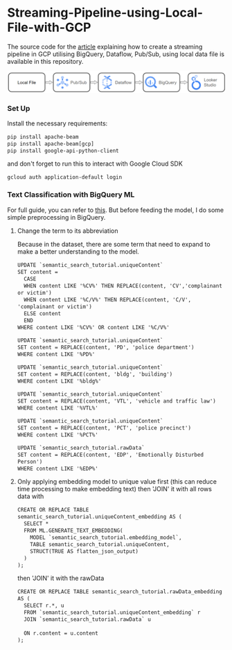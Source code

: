 # Streaming-Pipeline-using-Local-File-with-GCP
The source code for the [article](https://medium.com/@auliaaz/building-a-streaming-pipeline-in-google-cloud-pub-sub-dataflow-and-bigquery-df8ebe1460fa) explaining how to create a streaming pipeline in GCP utilising BigQuery, Dataflow, Pub/Sub, using local data file is available in this repository.

![alt text](https://github.com/auliaaaz/Streaming-Pipeline-using-Local-File-with-GCP/blob/main/arch.png)

### Set Up
Install the necessary requirements:
```
pip install apache-beam
pip install apache-beam[gcp]
pip install google-api-python-client
```
and don't forget to run this to interact with Google Cloud SDK
```
gcloud auth application-default login
```
### Text Classification with BigQuery ML
For full guide, you can refer to [this](https://cloud.google.com/bigquery/docs/text-embedding-semantic-search#console_1). But before feeding the model, I do some simple preprocessing in BigQuery.
1. Change the term to its abbreviation
   
   Because in the dataset, there are some term that need to expand to make a better understanding to the model.
   
    ```
    UPDATE `semantic_search_tutorial.uniqueContent`
    SET content = 
      CASE 
      WHEN content LIKE '%CV%' THEN REPLACE(content, 'CV','complainant or victim')
      WHEN content LIKE '%C/V%' THEN REPLACE(content, 'C/V', 'complainant or victim')
      ELSE content
      END
    WHERE content LIKE '%CV%' OR content LIKE '%C/V%'
    ```
    ```
    UPDATE `semantic_search_tutorial.uniqueContent`
    SET content = REPLACE(content, 'PD', 'police department')
    WHERE content LIKE '%PD%'
    ```
    ```
    UPDATE `semantic_search_tutorial.uniqueContent`
    SET content = REPLACE(content, 'bldg', 'building')
    WHERE content LIKE '%bldg%'
    ```
    ```
    UPDATE `semantic_search_tutorial.uniqueContent`
    SET content = REPLACE(content, 'VTL', 'vehicle and traffic law')
    WHERE content LIKE '%VTL%'
    ```
    ```
    UPDATE `semantic_search_tutorial.uniqueContent`
    SET content = REPLACE(content, 'PCT', 'police precinct')
    WHERE content LIKE '%PCT%'
    ```
    ```
    UPDATE `semantic_search_tutorial.rawData`
    SET content = REPLACE(content, 'EDP', 'Emotionally Disturbed Person')
    WHERE content LIKE '%EDP%'
    ```
3. Only applying embedding model to unique value first (this can reduce time processing to make embedding text) then 'JOIN' it with all rows data with
   
    ```
    CREATE OR REPLACE TABLE semantic_search_tutorial.uniqueContent_embedding AS (
      SELECT *
      FROM ML.GENERATE_TEXT_EMBEDDING(
        MODEL `semantic_search_tutorial.embedding_model`,
        TABLE semantic_search_tutorial.uniqueContent,
        STRUCT(TRUE AS flatten_json_output)
      )
    );
    ```
    then 'JOIN' it with the rawData 
    ```
    CREATE OR REPLACE TABLE semantic_search_tutorial.rawData_embedding AS (
      SELECT r.*, u
      FROM `semantic_search_tutorial.uniqueContent_embedding` r
      JOIN `semantic_search_tutorial.rawData` u
    
      ON r.content = u.content
    );
    ```
   
